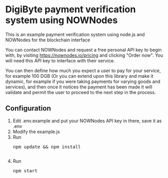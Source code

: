 # DigiByte payment verification system using NOWNodes
This is an example payment verification system using node.js and NOWNodes for the blockchain interface

You can contact NOWNodes and request a free personal API key to begin with, by visiting https://nownodes.io/pricing and clicking "Order now". You will need this API key to interface with their service.

You can then define how much you expect a user to pay for your service, for example 100 DGB (Or you can extend upon this library and make it dynamic, for example if you were taking payments for varying goods and services), and then once it notices the payment has been made it will validate and permit the user to proceed to the next step in the process.

## Configuration

1. Edit .env.example and put your NOWNodes API key in there, save it as .env
2. Modify the example.js
3. Run <pre>npm update && npm install</p>
4. Run <pre>npm start</p>
